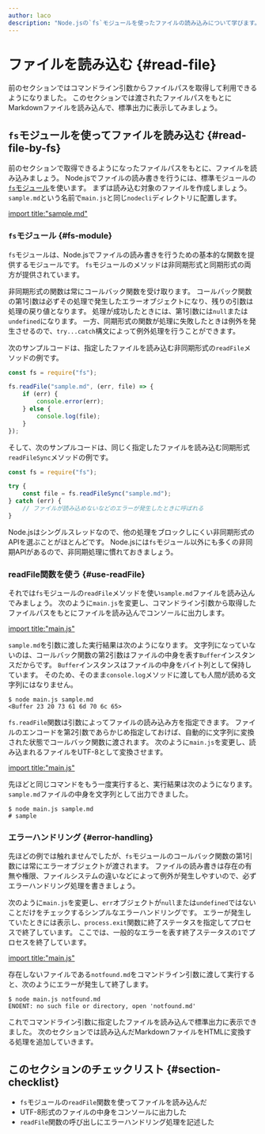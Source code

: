 ```yaml
---
author: laco 
description: "Node.jsの`fs`モジュールを使ったファイルの読み込みについて学びます。"
---
```


# ファイルを読み込む {#read-file}

前のセクションではコマンドライン引数からファイルパスを取得して利用できるようになりました。
このセクションでは渡されたファイルパスをもとにMarkdownファイルを読み込んで、標準出力に表示してみましょう。

## `fs`モジュールを使ってファイルを読み込む {#read-file-by-fs}

前のセクションで取得できるようになったファイルパスをもとに、ファイルを読み込みましょう。
Node.jsでファイルの読み書きを行うには、標準モジュールの[`fs`モジュール][]を使います。
まずは読み込む対象のファイルを作成しましょう。`sample.md`という名前で`main.js`と同じ`nodecli`ディレクトリに配置します。

[import title:"sample.md"](src/sample.md)

### `fs`モジュール {#fs-module}

`fs`モジュールは、Node.jsでファイルの読み書きを行うための基本的な関数を提供するモジュールです。
`fs`モジュールのメソッドは非同期形式と同期形式の両方が提供されています。

非同期形式の関数は常にコールバック関数を受け取ります。 
コールバック関数の第1引数は必ずその処理で発生したエラーオブジェクトになり、残りの引数は処理の戻り値となります。
処理が成功したときには、第1引数には`null`または`undefined`になります。
一方、同期形式の関数が処理に失敗したときは例外を発生させるので、`try...catch`構文によって例外処理を行うことができます。

次のサンプルコードは、指定したファイルを読み込む非同期形式の`readFile`メソッドの例です。

<!-- doctest:disable -->
```js
const fs = require("fs");

fs.readFile("sample.md", (err, file) => {
    if (err) {
        console.error(err);
    } else {
        console.log(file);
    }
});
```

そして、次のサンプルコードは、同じく指定したファイルを読み込む同期形式`readFileSync`メソッドの例です。

<!-- doctest:disable -->
```js
const fs = require("fs");

try {
    const file = fs.readFileSync("sample.md");
} catch (err) { 
    // ファイルが読み込めないなどのエラーが発生したときに呼ばれる
}
```

Node.jsはシングルスレッドなので、他の処理をブロックしにくい非同期形式のAPIを選ぶことがほとんどです。
Node.jsには`fs`モジュール以外にも多くの非同期APIがあるので、非同期処理に慣れておきましょう。

### readFile関数を使う {#use-readFile}

それでは`fs`モジュールの`readFile`メソッドを使い`sample.md`ファイルを読み込んでみましょう。
次のように`main.js`を変更し、コマンドライン引数から取得したファイルパスをもとにファイルを読み込んでコンソールに出力します。

[import title:"main.js"](src/main-1.js)

`sample.md`を引数に渡した実行結果は次のようになります。
文字列になっていないのは、コールバック関数の第2引数はファイルの中身を表す`Buffer`インスタンスだからです。
`Buffer`インスタンスはファイルの中身をバイト列として保持しています。
そのため、そのまま`console.log`メソッドに渡しても人間が読める文字列にはなりません。

```shell-session
$ node main.js sample.md
<Buffer 23 20 73 61 6d 70 6c 65>
```

`fs.readFile`関数は引数によってファイルの読み込み方を指定できます。
ファイルのエンコードを第2引数であらかじめ指定しておけば、自動的に文字列に変換された状態でコールバック関数に渡されます。
次のように`main.js`を変更し、読み込まれるファイルをUTF-8として変換させます。

[import title:"main.js"](src/main-2.js)

先ほどと同じコマンドをもう一度実行すると、実行結果は次のようになります。
`sample.md`ファイルの中身を文字列として出力できました。

```shell-session
$ node main.js sample.md
# sample
```

### エラーハンドリング {#error-handling}

先ほどの例では触れませんでしたが、`fs`モジュールのコールバック関数の第1引数には常にエラーオブジェクトが渡されます。
ファイルの読み書きは存在の有無や権限、ファイルシステムの違いなどによって例外が発生しやすいので、必ずエラーハンドリング処理を書きましょう。

次のように`main.js`を変更し、`err`オブジェクトが`null`または`undefined`ではないことだけをチェックするシンプルなエラーハンドリングです。
エラーが発生していたときには表示し、`process.exit`関数に終了ステータスを指定してプロセスで終了しています。
ここでは、一般的なエラーを表す終了ステータスの`1`でプロセスを終了しています。

[import title:"main.js"](src/main-3.js)

存在しないファイルである`notfound.md`をコマンドライン引数に渡して実行すると、次のようにエラーが発生して終了します。

```shell-session
$ node main.js notfound.md
ENOENT: no such file or directory, open 'notfound.md'
```

これでコマンドライン引数に指定したファイルを読み込んで標準出力に表示できました。
次のセクションでは読み込んだMarkdownファイルをHTMLに変換する処理を追加していきます。

## このセクションのチェックリスト {#section-checklist}

- `fs`モジュールの`readFile`関数を使ってファイルを読み込んだ
- UTF-8形式のファイルの中身をコンソールに出力した
- `readFile`関数の呼び出しにエラーハンドリング処理を記述した

[`fs`モジュール]: https://nodejs.org/api/fs.html
[Buffer]: https://nodejs.org/api/buffer.html
